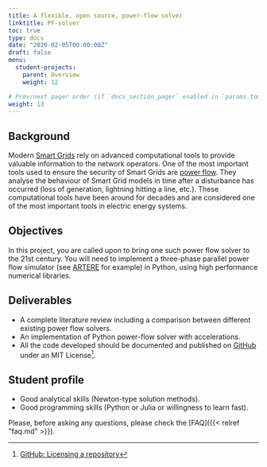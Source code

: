 ```yaml
---
title: A flexible, open source, power-flow solver
linktitle: PF-solver
toc: true
type: docs
date: "2020-02-05T00:00:00Z"
draft: false
menu:
  student-projects:
    parent: Overview
    weight: 12

# Prev/next pager order (if `docs_section_pager` enabled in `params.toml`)
weight: 13
---
```


## Background

Modern [Smart Grids](https://en.wikipedia.org/wiki/Smart_grid) rely on advanced computational tools to provide valuable information to the network operators. One of the most important tools used to ensure the security of Smart Grids are [power flow](https://en.wikipedia.org/wiki/Power_system_simulation#Load_flow_calculation). They analyse the behaviour of Smart Grid models in time after a disturbance has occurred (loss of generation, lightning hitting a line, etc.). These computational tools have been around for decades and are considered one of the most important tools in electric energy systems.

## Objectives

In this project, you are called upon to bring one such power flow solver to the 21st century. You will need to implement a three-phase parallel power flow simulator (see [ARTERE](http://www.montefiore.ulg.ac.be/~vct/software.html) for example) in Python, using high performance numerical libraries.

## Deliverables

- A complete literature review including a comparison between different existing power flow solvers.
- An implementation of Python power-flow solver with accelerations.
- All the code developed should be documented and published on [GitHub](https://github.com/) under an MIT License[^GitHubLIC].

## Student profile

- Good analytical skills (Newton-type solution methods).
- Good programming skills (Python or Julia or willingness to learn fast).

[^RAMSES]: [RAMSES: RApid Multithreaded Simulation of Electric power Systems](http://www.montefiore.ulg.ac.be/~vct/software.html)
[^GitHubLIC]: [GitHub: Licensing a repository](https://help.github.com/articles/licensing-a-repository/)


Please, before asking any questions, please check the [FAQ]({{< relref "faq.md" >}}).
